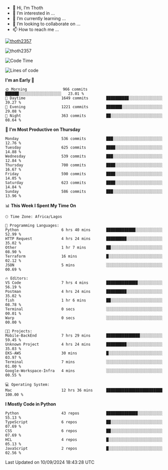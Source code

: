<!---
thoth2357/thoth2357 is a ✨ special ✨ repository because its `README.md` (this file) appears on your GitHub profile.
You can click the Preview link to take a look at your changes.
--->

- 👋 Hi, I’m Thoth
- 👀 I’m interested in ...
- 🌱 I’m currently learning ...
- 💞️ I’m looking to collaborate on ...
- 📫 How to reach me ...


<p align="left"> <a href="https://github.com/ryo-ma/github-profile-trophy"><img src="https://github-profile-trophy.vercel.app/?username=thoth2357&theme=gruvbox&no-bg=true&no-frame=false&title=MultiLanguage,Commits,Repositories,Stars,Followers,PullRequest,Reviews,Issues" alt="thoth2357" /></a> </p>

<p align="left"> <img src="https://komarev.com/ghpvc/?username=thoth2357&label=Profile%20views&color=0e75b6&style=flat" alt="thoth2357" /> </p>

<!--START_SECTION:waka-->
![Code Time](http://img.shields.io/badge/Code%20Time-3%2C271%20hrs%2057%20mins-blue)

![Lines of code](https://img.shields.io/badge/From%20Hello%20World%20I%27ve%20Written-30.6%20million%20lines%20of%20code-blue)

**I'm an Early 🐤** 

```text
🌞 Morning                966 commits         ██████░░░░░░░░░░░░░░░░░░░   23.01 % 
🌆 Daytime                1649 commits        ██████████░░░░░░░░░░░░░░░   39.27 % 
🌃 Evening                1221 commits        ███████░░░░░░░░░░░░░░░░░░   29.08 % 
🌙 Night                  363 commits         ██░░░░░░░░░░░░░░░░░░░░░░░   08.64 % 
```
📅 **I'm Most Productive on Thursday** 

```text
Monday                   536 commits         ███░░░░░░░░░░░░░░░░░░░░░░   12.76 % 
Tuesday                  625 commits         ████░░░░░░░░░░░░░░░░░░░░░   14.88 % 
Wednesday                539 commits         ███░░░░░░░░░░░░░░░░░░░░░░   12.84 % 
Thursday                 700 commits         ████░░░░░░░░░░░░░░░░░░░░░   16.67 % 
Friday                   590 commits         ████░░░░░░░░░░░░░░░░░░░░░   14.05 % 
Saturday                 623 commits         ████░░░░░░░░░░░░░░░░░░░░░   14.84 % 
Sunday                   586 commits         ███░░░░░░░░░░░░░░░░░░░░░░   13.96 % 
```


📊 **This Week I Spent My Time On** 

```text
🕑︎ Time Zone: Africa/Lagos

💬 Programming Languages: 
Python                   6 hrs 40 mins       █████████████░░░░░░░░░░░░   52.99 % 
HTTP Request             4 hrs 24 mins       █████████░░░░░░░░░░░░░░░░   35.02 % 
Other                    1 hr 7 mins         ██░░░░░░░░░░░░░░░░░░░░░░░   08.90 % 
Terraform                16 mins             █░░░░░░░░░░░░░░░░░░░░░░░░   02.12 % 
JSON                     5 mins              ░░░░░░░░░░░░░░░░░░░░░░░░░   00.69 % 

🔥 Editors: 
VS Code                  7 hrs 4 mins        ██████████████░░░░░░░░░░░   56.19 % 
Postman                  4 hrs 24 mins       █████████░░░░░░░░░░░░░░░░   35.02 % 
fish                     1 hr 6 mins         ██░░░░░░░░░░░░░░░░░░░░░░░   08.78 % 
Terminal                 0 secs              ░░░░░░░░░░░░░░░░░░░░░░░░░   00.01 % 
Warp                     0 secs              ░░░░░░░░░░░░░░░░░░░░░░░░░   00.00 % 

🐱‍💻 Projects: 
Mobile-BackEnd           7 hrs 29 mins       ███████████████░░░░░░░░░░   59.45 % 
Unknown Project          4 hrs 24 mins       █████████░░░░░░░░░░░░░░░░   35.03 % 
EKS-AWS                  30 mins             █░░░░░░░░░░░░░░░░░░░░░░░░   03.97 % 
Terminal                 7 mins              ░░░░░░░░░░░░░░░░░░░░░░░░░   01.00 % 
Google-Workspace-Infra   4 mins              ░░░░░░░░░░░░░░░░░░░░░░░░░   00.55 % 

💻 Operating System: 
Mac                      12 hrs 36 mins      █████████████████████████   100.00 % 
```

**I Mostly Code in Python** 

```text
Python                   43 repos            ██████████████░░░░░░░░░░░   55.13 % 
TypeScript               6 repos             ██░░░░░░░░░░░░░░░░░░░░░░░   07.69 % 
CSS                      6 repos             ██░░░░░░░░░░░░░░░░░░░░░░░   07.69 % 
HCL                      4 repos             █░░░░░░░░░░░░░░░░░░░░░░░░   05.13 % 
JavaScript               2 repos             █░░░░░░░░░░░░░░░░░░░░░░░░   02.56 % 
```




 Last Updated on 10/09/2024 18:43:28 UTC
<!--END_SECTION:waka-->
<!--![](http://github-profile-summary-cards.vercel.app/api/cards/profile-details?username=thoth2357&theme=2077)

![](http://github-profile-summary-cards.vercel.app/api/cards/stats?username=thoth2357&theme=2077)![](http://github-profile-summary-cards.vercel.app/api/cards/productive-time?username=thoth2357&theme=2077&utcOffset=8) -->
